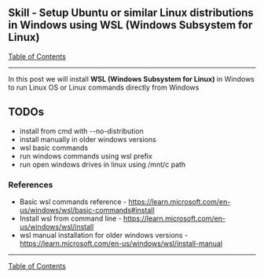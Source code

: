 ## Skill - Setup Ubuntu or similar Linux distributions in Windows using WSL (Windows Subsystem for Linux)

[Table of Contents](https://nagasudhir.blogspot.com/2020/04/taming-python-table-of-contents.html)

<hr/>

In this post we will install **WSL (Windows Subsystem for Linux)** in Windows to run Linux OS or Linux commands directly from Windows

## TODOs
* install from cmd with --no-distribution
* install manually in older windows versions
* wsl basic commands
* run windows commands using wsl prefix
* run open windows drives in linux using /mnt/c path 

 
### References
* Basic wsl commands reference - https://learn.microsoft.com/en-us/windows/wsl/basic-commands#install
* Install wsl from command line - https://learn.microsoft.com/en-us/windows/wsl/install
* wsl manual installation for older windows versions - https://learn.microsoft.com/en-us/windows/wsl/install-manual

<hr/>

[Table of Contents](https://nagasudhir.blogspot.com/2020/04/taming-python-table-of-contents.html)
<!--stackedit_data:
eyJoaXN0b3J5IjpbNzE0NzU1Mzc0LDk4NDA2MTgwLC0yMDI5OD
M2NDIyXX0=
-->